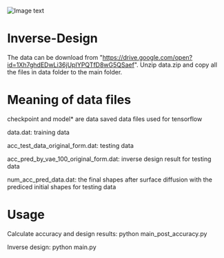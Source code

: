 ![Image text](https://raw.githubusercontent.com/yzhangbx120/Inverse-Design/master/pred.png)


# Inverse-Design

The data can be download from "https://drive.google.com/open?id=1Xh7ghdEDwLi36jUpIYPQTfD8wG5QSaef".
Unzip data.zip and copy all the files in data folder to the main folder.

# Meaning of data files

checkpoint and model* are data saved data files used for tensorflow

data.dat: training data

acc_test_data_original_form.dat: testing data

acc_pred_by_vae_100_original_form.dat: inverse design result for testing data

num_acc_pred_data.dat: the final shapes after surface diffusion with the prediced initial shapes for testing data

# Usage

Calculate accuracy and design results: python main_post_accuracy.py

Inverse design: python main.py


